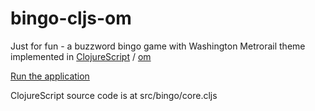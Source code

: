 # bingo-cljs-om

Just for fun - a buzzword bingo game with Washington Metrorail theme
implemented in [ClojureScript](https://github.com/clojure/clojurescript) / 
[om](https://github.com/swannodette/om)

[Run the application](http://rawgit.com/jaw977/bingo-cljs-om/master/index.html)

ClojureScript source code is at src/bingo/core.cljs
